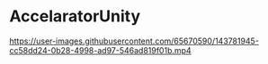 # AccelaratorUnity

https://user-images.githubusercontent.com/65670590/143781945-cc58dd24-0b28-4998-ad97-546ad819f01b.mp4

